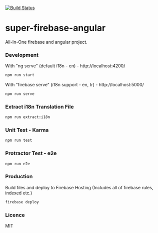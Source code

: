 [![Build Status](https://travis-ci.org/supermurat/super-firebase-angular.svg?branch=master)](https://travis-ci.org/supermurat/super-firebase-angular)

# super-firebase-angular
All-In-One firebase and angular project.

### Development
With "ng serve" (default i18n - en) - http://localhost:4200/
```sh
npm run start
```
With "firebase serve" (i18n support - en, tr) - http://localhost:5000/
```sh
npm run serve
```

### Extract i18n Translation File
```sh
npm run extract:i18n
```

### Unit Test - Karma
```sh
npm run test
```

### Protractor Test - e2e 
```sh
npm run e2e
```

### Production

Build files and deploy to Firebase Hosting (Includes all of firebase rules, indexed etc.)

```sh
firebase deploy
```

### Licence

MIT